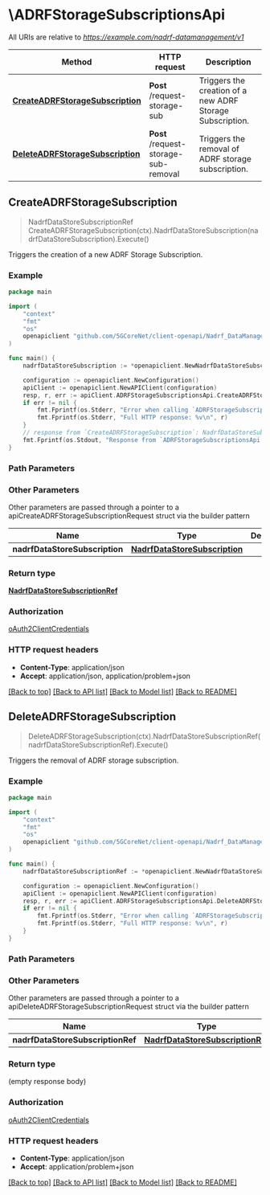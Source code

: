 # \ADRFStorageSubscriptionsApi

All URIs are relative to *https://example.com/nadrf-datamanagement/v1*

Method | HTTP request | Description
------------- | ------------- | -------------
[**CreateADRFStorageSubscription**](ADRFStorageSubscriptionsApi.md#CreateADRFStorageSubscription) | **Post** /request-storage-sub | Triggers the creation of a new ADRF Storage Subscription.
[**DeleteADRFStorageSubscription**](ADRFStorageSubscriptionsApi.md#DeleteADRFStorageSubscription) | **Post** /request-storage-sub-removal | Triggers the removal of ADRF storage subscription.



## CreateADRFStorageSubscription

> NadrfDataStoreSubscriptionRef CreateADRFStorageSubscription(ctx).NadrfDataStoreSubscription(nadrfDataStoreSubscription).Execute()

Triggers the creation of a new ADRF Storage Subscription.

### Example

```go
package main

import (
    "context"
    "fmt"
    "os"
    openapiclient "github.com/5GCoreNet/client-openapi/Nadrf_DataManagement"
)

func main() {
    nadrfDataStoreSubscription := *openapiclient.NewNadrfDataStoreSubscription() // NadrfDataStoreSubscription | 

    configuration := openapiclient.NewConfiguration()
    apiClient := openapiclient.NewAPIClient(configuration)
    resp, r, err := apiClient.ADRFStorageSubscriptionsApi.CreateADRFStorageSubscription(context.Background()).NadrfDataStoreSubscription(nadrfDataStoreSubscription).Execute()
    if err != nil {
        fmt.Fprintf(os.Stderr, "Error when calling `ADRFStorageSubscriptionsApi.CreateADRFStorageSubscription``: %v\n", err)
        fmt.Fprintf(os.Stderr, "Full HTTP response: %v\n", r)
    }
    // response from `CreateADRFStorageSubscription`: NadrfDataStoreSubscriptionRef
    fmt.Fprintf(os.Stdout, "Response from `ADRFStorageSubscriptionsApi.CreateADRFStorageSubscription`: %v\n", resp)
}
```

### Path Parameters



### Other Parameters

Other parameters are passed through a pointer to a apiCreateADRFStorageSubscriptionRequest struct via the builder pattern


Name | Type | Description  | Notes
------------- | ------------- | ------------- | -------------
 **nadrfDataStoreSubscription** | [**NadrfDataStoreSubscription**](NadrfDataStoreSubscription.md) |  | 

### Return type

[**NadrfDataStoreSubscriptionRef**](NadrfDataStoreSubscriptionRef.md)

### Authorization

[oAuth2ClientCredentials](../README.md#oAuth2ClientCredentials)

### HTTP request headers

- **Content-Type**: application/json
- **Accept**: application/json, application/problem+json

[[Back to top]](#) [[Back to API list]](../README.md#documentation-for-api-endpoints)
[[Back to Model list]](../README.md#documentation-for-models)
[[Back to README]](../README.md)


## DeleteADRFStorageSubscription

> DeleteADRFStorageSubscription(ctx).NadrfDataStoreSubscriptionRef(nadrfDataStoreSubscriptionRef).Execute()

Triggers the removal of ADRF storage subscription.

### Example

```go
package main

import (
    "context"
    "fmt"
    "os"
    openapiclient "github.com/5GCoreNet/client-openapi/Nadrf_DataManagement"
)

func main() {
    nadrfDataStoreSubscriptionRef := *openapiclient.NewNadrfDataStoreSubscriptionRef("TransRefId_example") // NadrfDataStoreSubscriptionRef | 

    configuration := openapiclient.NewConfiguration()
    apiClient := openapiclient.NewAPIClient(configuration)
    resp, r, err := apiClient.ADRFStorageSubscriptionsApi.DeleteADRFStorageSubscription(context.Background()).NadrfDataStoreSubscriptionRef(nadrfDataStoreSubscriptionRef).Execute()
    if err != nil {
        fmt.Fprintf(os.Stderr, "Error when calling `ADRFStorageSubscriptionsApi.DeleteADRFStorageSubscription``: %v\n", err)
        fmt.Fprintf(os.Stderr, "Full HTTP response: %v\n", r)
    }
}
```

### Path Parameters



### Other Parameters

Other parameters are passed through a pointer to a apiDeleteADRFStorageSubscriptionRequest struct via the builder pattern


Name | Type | Description  | Notes
------------- | ------------- | ------------- | -------------
 **nadrfDataStoreSubscriptionRef** | [**NadrfDataStoreSubscriptionRef**](NadrfDataStoreSubscriptionRef.md) |  | 

### Return type

 (empty response body)

### Authorization

[oAuth2ClientCredentials](../README.md#oAuth2ClientCredentials)

### HTTP request headers

- **Content-Type**: application/json
- **Accept**: application/problem+json

[[Back to top]](#) [[Back to API list]](../README.md#documentation-for-api-endpoints)
[[Back to Model list]](../README.md#documentation-for-models)
[[Back to README]](../README.md)

